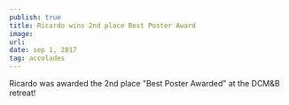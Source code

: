 ```yaml
---
publish: true
title: Ricardo wins 2nd place Best Poster Award
image: 
url:
date: sep 1, 2017
tag: accolades
---
```


Ricardo was awarded the 2nd place "Best Poster Awarded" at the DCM&B retreat!
